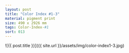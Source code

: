 ```yaml
---
layout: post
title: "Color Index #1-3"
material: pigment print
size: 490 x 2926 mm
tags: Color-Index-#1
sort: 013
---
```


![{{ post.title }}]({{ site.url }}/assets/img/color-index1-3.jpg)
